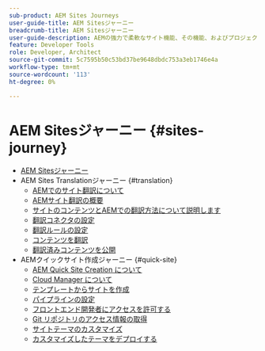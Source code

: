 ```yaml
---
sub-product: AEM Sites Journeys
user-guide-title: AEM Sitesジャーニー
breadcrumb-title: AEM Sitesジャーニー
user-guide-description: AEMの強力で柔軟なサイト機能、その機能、およびプロジェクトでの活用方法を示すガイド付きのジャーニーについては、ここから始めてください。
feature: Developer Tools
role: Developer, Architect
source-git-commit: 5c7595b50c53bd37be9648dbdc753a3eb1746e4a
workflow-type: tm+mt
source-wordcount: '113'
ht-degree: 0%

---
```



# AEM Sitesジャーニー {#sites-journey}

+ [AEM Sitesジャーニー](/help/journey-sites/home.md)
+ AEM Sites Translationジャーニー {#translation}
   + [AEMでのサイト翻訳について](translation/overview.md)
   + [AEMサイト翻訳の概要](translation/getting-started.md)
   + [サイトのコンテンツとAEMでの翻訳方法について説明します](translation/learn-about.md)
   + [翻訳コネクタの設定](translation/configure-connector.md)
   + [翻訳ルールの設定](translation/translation-rules.md)
   + [コンテンツを翻訳](translation/translate-content.md)
   + [翻訳済みコンテンツを公開](translation/publish-content.md)
+ AEMクイックサイト作成ジャーニー {#quick-site}
   + [AEM Quick Site Creation について](quick-site/overview.md)
   + [Cloud Manager について](quick-site/cloud-manager.md)
   + [テンプレートからサイトを作成](quick-site/create-site.md)
   + [パイプラインの設定](quick-site/pipeline-setup.md)
   + [フロントエンド開発者にアクセスを許可する](quick-site/grant-access.md)
   + [Git リポジトリのアクセス情報の取得](quick-site/retrieve-access.md)
   + [サイトテーマのカスタマイズ](quick-site/customize-theme.md)
   + [カスタマイズしたテーマをデプロイする](quick-site/deploy-theme.md)
